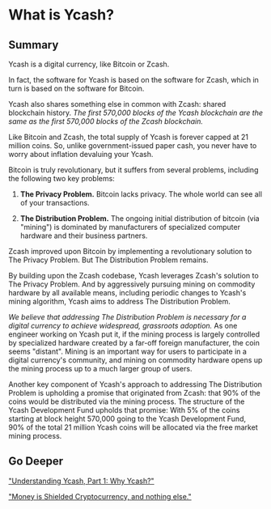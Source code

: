 # What is Ycash?

## Summary

Ycash is a digital currency, like Bitcoin or Zcash.

In fact, the software for Ycash is based on the software for Zcash, which in
turn is based on the software for Bitcoin.

Ycash also shares something else in common with Zcash: shared blockchain
history. *The first 570,000 blocks of the Ycash blockchain are the same as the
first 570,000 blocks of the Zcash blockchain.*

Like Bitcoin and Zcash, the total supply of Ycash is forever capped at 21
million coins. So, unlike government-issued paper cash, you never have to worry
about inflation devaluing your Ycash.

Bitcoin is truly revolutionary, but it suffers from several problems, including
the following two key problems:

1. **The Privacy Problem.** Bitcoin lacks privacy. The whole world can see all of
your transactions.

2. **The Distribution Problem.** The ongoing initial distribution of bitcoin
(via "mining") is dominated by manufacturers of specialized computer hardware
and their business partners.

Zcash improved upon Bitcoin by implementing a revolutionary solution to The
Privacy Problem. But The Distribution Problem remains.

By building upon the Zcash codebase, Ycash leverages Zcash's solution to The
Privacy Problem. And by aggressively pursuing mining on commodity hardware by
all available means, including periodic changes to Ycash's mining algorithm,
Ycash aims to address The Distribution Problem.

*We believe that addressing The Distribution Problem is necessary for a digital
currency to achieve widespread, grassroots adoption.* As one engineer working
on Ycash put it, if the mining process is largely controlled by specialized
hardware created by a far-off foreign manufacturer, the coin seems "distant". Mining
is an important way for users to participate in a digital currency's community,
and mining on commodity hardware opens up the mining process up to a much
larger group of users.

Another key component of Ycash's approach to addressing The Distribution Problem is upholding a
promise that originated from Zcash: that 90% of the coins would be distributed
via the mining process. The structure of the Ycash Development Fund upholds that
promise: With 5% of the coins starting at block height 570,000 going to the
Ycash Development Fund, 90% of the total 21 million Ycash coins will be allocated via the free market mining process.

## Go Deeper

["Understanding Ycash, Part 1: Why Ycash?"](https://ycash.medium.com/understanding-ycash-part-1-why-ycash-1d41c25f0416)

["Money is Shielded Cryptocurrency, and nothing else."](https://yecpages.medium.com/money-is-shielded-cryptocurrency-and-nothing-else-bbedc9540578)


